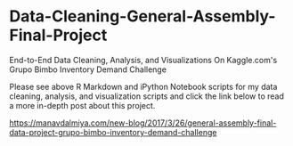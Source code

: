 # Data-Cleaning-General-Assembly-Final-Project
End-to-End Data Cleaning, Analysis, and Visualizations On Kaggle.com's Grupo Bimbo Inventory Demand Challenge

Please see above R Markdown and iPython Notebook scripts for my data cleaning, analysis, and visualization scripts and click the link below to read a more in-depth post about this project. 

https://manavdalmiya.com/new-blog/2017/3/26/general-assembly-final-data-project-grupo-bimbo-inventory-demand-challenge

